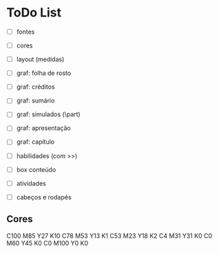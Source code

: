 # ToDo List

- [ ] fontes
- [ ] cores
- [ ] layout (medidas)
- [ ] graf: folha de rosto
- [ ] graf: créditos
- [ ] graf: sumário
- [ ] graf: simulados (\part)
- [ ] graf: apresentação
- [ ] graf: capítulo 
- [ ] habilidades (com >>)
- [ ] box conteúdo
- [ ] atividades
- [ ] cabeços e rodapés


## Cores
C100 M85 Y27 K10
C78 M53 Y13 K1
C53 M23 Y18 K2
C4 M31 Y31 K0
C0 M60 Y45 K0
C0 M100 Y0 K0
